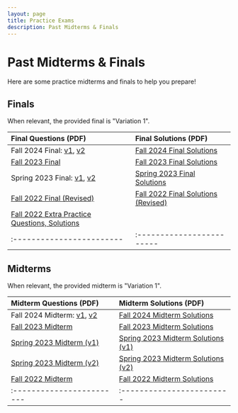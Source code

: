```yaml
---
layout: page
title: Practice Exams
description: Past Midterms & Finals
---
```


# Past Midterms & Finals

Here are some practice midterms and finals to help you prepare!

## Finals

When relevant, the provided final is "Variation 1".

| Final Questions (PDF) | Final Solutions (PDF) |
|:------------------------|:------------------------|
| Fall 2024 Final: [v1]({{site.baseurl}}assets/exams/fall-2024-final-v1.pdf), [v2]({{site.baseurl}}assets/exams/fall-2024-final-v2.pdf) | [Fall 2024 Final Solutions]({{site.baseurl}}assets/exams/fall-2024-final-solutions.pdf) |
| [Fall 2023 Final]({{site.baseurl}}assets/exams/fall-2023-final.pdf) | [Fall 2023 Final Solutions]({{site.baseurl}}assets/exams/fall-2023-final-solutions.pdf) |
| Spring 2023 Final: [v1]({{site.baseurl}}assets/exams/spring-2023-final-v1.pdf), [v2]({{site.baseurl}}assets/exams/spring-2023-final-v2.pdf) | [Spring 2023 Final Solutions]({{site.baseurl}}assets/exams/spring-2023-final-solutions.pdf) |
| [Fall 2022 Final (Revised)]({{site.baseurl}}assets/exams/fall-2022-final-revised.pdf) | [Fall 2022 Final Solutions (Revised)]({{site.baseurl}}assets/exams/fall-2022-final-solutions-revised.pdf) |
| [Fall 2022 Extra Practice Questions, Solutions]({{site.baseurl}}assets/exams/fall-2022-final-extra.pdf) | |
|:------------------------|:------------------------|

## Midterms

When relevant, the provided midterm is "Variation 1".

| Midterm Questions (PDF) | Midterm Solutions (PDF) |
|:------------------------|:------------------------|
| Fall 2024 Midterm: [v1]({{site.baseurl}}assets/exams/fall-2024-midterm-v1.pdf), [v2]({{site.baseurl}}assets/exams/fall-2024-midterm-v2.pdf) | [Fall 2024 Midterm Solutions]({{site.baseurl}}assets/exams/fall-2024-midterm-solutions.pdf) |
| [Fall 2023 Midterm]({{site.baseurl}}assets/exams/fall-2023-midterm.pdf) | [Fall 2023 Midterm Solutions]({{site.baseurl}}assets/exams/fall-2023-midterm-solutions.pdf) |
| [Spring 2023 Midterm (v1)]({{site.baseurl}}assets/exams/spring-2023-midterm-v1.pdf) | [Spring 2023 Midterm Solutions (v1)]({{site.baseurl}}assets/exams/spring-2023-midterm-v1-solutions.pdf) |
| [Spring 2023 Midterm (v2)]({{site.baseurl}}assets/exams/spring-2023-midterm-v2.pdf) | [Spring 2023 Midterm Solutions (v2)]({{site.baseurl}}assets/exams/spring-2023-midterm-v2-solutions.pdf) |
| [Fall 2022 Midterm]({{site.baseurl}}assets/exams/fall-2022-midterm.pdf) | [Fall 2022 Midterm Solutions]({{site.baseurl}}assets/exams/fall-2022-midterm-solutions.pdf) |
|:------------------------|:------------------------|
